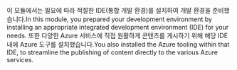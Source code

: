 <span data-ttu-id="50809-101">이 모듈에서는 필요에 따라 적절한 IDE(통합 개발 환경)를 설치하여 개발 환경을 준비했습니다.</span><span class="sxs-lookup"><span data-stu-id="50809-101">In this module, you prepared your development environment by installing an appropriate integrated development environment (IDE) for your needs.</span></span> <span data-ttu-id="50809-102">또한 다양한 Azure 서비스에 직접 원활하게 콘텐츠를 게시하기 위해 해당 IDE 내에 Azure 도구를 설치했습니다.</span><span class="sxs-lookup"><span data-stu-id="50809-102">You also installed the Azure tooling within that IDE, to streamline the publishing of content directly to the various Azure services.</span></span>
